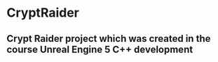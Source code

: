 # CryptRaider
## Crypt Raider project which was created in the course Unreal Engine 5 C++ development
